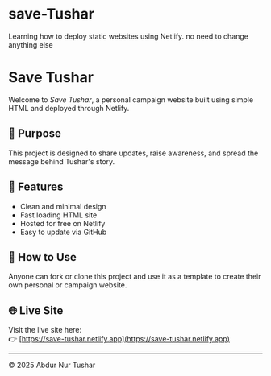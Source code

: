 # save-Tushar
Learning how to deploy static websites using Netlify.
no need to change anything else 
# Save Tushar

Welcome to *Save Tushar*, a personal campaign website built using simple HTML and deployed through Netlify.

## 📌 Purpose
This project is designed to share updates, raise awareness, and spread the message behind Tushar's story.

## 🚀 Features
- Clean and minimal design
- Fast loading HTML site
- Hosted for free on Netlify
- Easy to update via GitHub

## 🔧 How to Use
Anyone can fork or clone this project and use it as a template to create their own personal or campaign website.

## 🌐 Live Site
Visit the live site here:  
👉 [https://save-tushar.netlify.app](https://save-tushar.netlify.app)

---

© 2025 Abdur Nur Tushar
